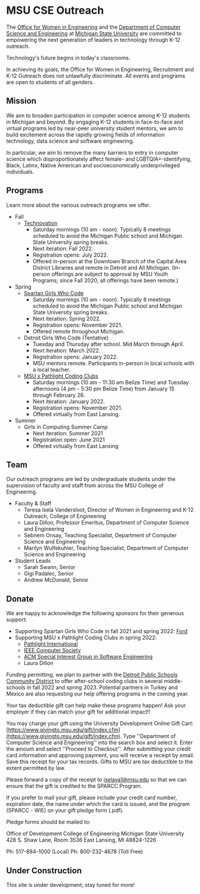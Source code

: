 # MSU CSE Outreach

The [Office for Women in Engineering](https://www.egr.msu.edu/wie/) and the [Department of Computer Science and Engineering](https://www.cse.msu.edu/) at [Michigan State University](https://www.msu.edu/) are committed to empowering the next generation of leaders in technology through K-12 outreach.

Technology's future begins in today's classrooms.

In achieving its goals, the Office for Women in Engineering, Recruitment and K-12 Outreach does not unlawfully
discriminate. All events and programs are open to students of all genders.

## Mission

We aim to broaden participation in computer science among K-12 students in Michigan and beyond. By engaging K-12 students in face-to-face and virtual programs led by near-peer university student mentors, we aim to build excitement across the rapidly growing fields of information technology, data science and software engineering.

In particular, we aim to remove the many barriers to entry in computer science which disproportionately affect female- and LGBTQIA+-identifying, Black, Latinx, Native American and socioeconomically underprivileged individuals.


## Programs

Learn more about the various outreach programs we offer.

- Fall
  - [Technovation](http://technovation.cadl.org/)
    - Saturday mornings (10 am - noon). Typically 8 meetings scheduled to avoid the Michigan Public school and Michigan State University spring breaks.
    - Next iteration: Fall 2022.
    - Registration opens: July 2022.
    - Offered in-person at the Downtown Branch of the Capital Area District Libraries and remote in Detroit and All Michigan. (In-person offerings are subject to approval by MSU Youth Programs; since Fall 2020, all offerings have been remote.)
- Spring
  - [Spartan Girls Who Code](https://www.spartangwc.org/)
    - Saturday mornings (10 am - noon). Typically 8 meetings scheduled to avoid the Michigan Public school and Michigan State University spring breaks.
    - Next iteration: Spring 2022.
    - Registration opens: November 2021.
    - Offered remote throughout Michigan.
  - Detroit Girls Who Code (Tentative)
    - Tuesday and Thursday after school. Mid March through April.
    - Next iteration: March 2022.
    - Registration opens: January 2022.
    - MSU mentors remote. Participants in-person in local schools with a local teacher.
  - [MSU x Pathlight Coding Clubs](https://msu-cse-outreach.github.io/belizeweb)
    - Saturday mornings (10 am - 11:30 am Belize Time) and Tuesday afternoons (4 pm - 5:30 pm Belize Time) from January 15 through February 26.
    - Next iteration: January 2022.
    - Registration opens: November 2021.
    - Offered virtually from East Lansing.
- Summer
  - Girls in Computing Summer Camp
    - Next iteration: Summer 2021
    - Registration open: June 2021
    - Offered virtually from East Lansing

## Team

Our outreach programs are led by undergraduate students under the supervision of faculty and staff from across the MSU College of Engineering.

- Faculty & Staff
  - Teresa Isela Vandersloot, Director of Women in Engineering and K-12 Outreach, College of Engineering
  - Laura Dillon, Professor Emeritus, Department of Computer Science and Engineering
  - Sebnem Onsay, Teaching Specialist, Department of Computer Science and Engineering
  - Marilyn Wulfekuhler, Teaching Specialist, Department of Computer Science and Engineering
- Student Leads
  - Sarah Swann, Senior
  - Gigi Padalec, Senior
  - Andrew McDonald, Senior

## Donate

We are happy to acknowledge the following sponsors for their generous support:

- Supporting Spartan Girls Who Code in fall 2021 and spring 2022: [Ford](https://www.ford.com/)
- Supporting MSU x Pathlight Coding Clubs in spring 2022:
  - [Pathlight International](https://pathlight.org/)
  - [IEEE Computer Society](https://tc.computer.org/tcse/)
  - [ACM Special Interest Group in Software Engineering](https://www.sigsoft.org/)
  - Laura Dillon

Funding permitting, we plan to partner with the [Detroit Public Schools Community District](https://www.detroitk12.org/) to offer after-school coding clubs in several middle-schools in fall 2022 and spring 2023. Potential partners in Turkey and Mexico are also requesting our help offering programs in the coming year.

Your tax deductible gift can help make these programs happen! Ask your employer if they can match your gift for additional impact!!

You may charge your gift using the University Development Online Gift Cart: [https://www.givingto.msu.edu/gift/index.cfm](https://www.givingto.msu.edu/gift/index.cfm). Type ''Department of Computer Science and Engineering'' into the search box and select it. Enter the amount and select ''Proceed to Checkout''. After submitting your credit card information and approving payment, you will receive a receipt by email. Save this receipt for your tax records. Gifts to MSU are tax deductible to the extent permitted by law.

Please forward a copy of the receipt to iselava1@msu.edu so that we can ensure that the gift is credited to the SPARCC Program.

If you prefer to mail your gift, please include your credit card number, expiration date, the name under which the card is issued, and the program (SPARCC - WIE) on your gift pledge form (.pdf).

Pledge forms should be mailed to:

  Office of Development
  College of Engineering
  Michigan State University
  428 S. Shaw Lane, Room 3536
  East Lansing, MI 48824-1226

  Ph: 517-884-1000 (Local)
  Ph: 800-232-4678 (Toll Free)


## Under Construction

This site is under development; stay tuned for more!
